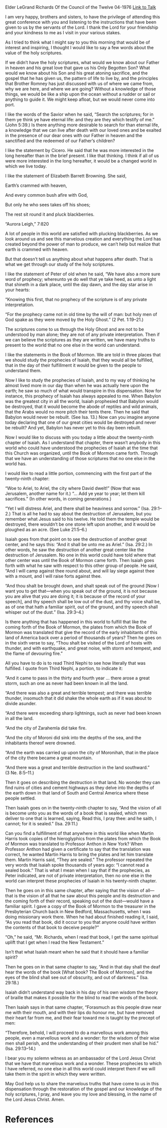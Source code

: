 Elder LeGrand Richards
Of the Council of the Twelve
04-1976
[Link to Talk](https://www.churchofjesuschrist.org/study/general-conference/1976/04/value-of-the-holy-scriptures?lang=eng)

I am very happy, brothers and sisters, to have the privilege of attending this great conference with you and listening to the instructions that have been given to us by the servants of the Lord. I thank the Lord for your friendship and your kindness to me as I visit in your various stakes.

As I tried to think what I might say to you this morning that would be of interest and inspiring, I thought I would like to say a few words about the value of the holy scriptures.

If we didn’t have the holy scriptures, what would we know about our Father in heaven and his great love that gave us his Only Begotten Son? What would we know about his Son and his great atoning sacrifice, and the gospel that he has given us, the pattern of life to live by, and the principles that Brother Romney has just discussed with us of where we came from, why we are here, and where we are going? Without a knowledge of those things, we would be like a ship upon the ocean without a rudder or sail or anything to guide it. We might keep afloat, but we would never come into port.

I like the words of the Savior when he said, “Search the scriptures; for in them ye think ye have eternal life: and they are they which testify of me.” (John 5:39.) Is there anything more desirable to search for than eternal life, a knowledge that we can live after death with our loved ones and be exalted in the presence of our dear ones with our Father in heaven and the sanctified and the redeemed of our Father’s children?

I like the statement by Cicero. He said that he was more interested in the long hereafter than in the brief present. I like that thinking. I think if all of us were more interested in the long hereafter, it would be a changed world in which we live today.

I like the statement of Elizabeth Barrett Browning. She said,





Earth’s crammed with heaven,

And every common bush afire with God,

But only he who sees takes off his shoes;

The rest sit round it and pluck blackberries.





“Aurora Leigh,” 7:820





A lot of people in this world are satisfied with plucking blackberries. As we look around us and see this marvelous creation and everything the Lord has created beyond the power of man to produce, we can’t help but realize that earth is crammed with heaven.

But that doesn’t tell us anything about what happens after death. That is what we get through our study of the holy scriptures.

I like the statement of Peter of old when he said, “We have also a more sure word of prophecy; whereunto ye do well that ye take heed, as unto a light that shineth in a dark place, until the day dawn, and the day star arise in your hearts:

“Knowing this first, that no prophecy of the scripture is of any private interpretation.

“For the prophecy came not in old time by the will of man: but holy men of God spake as they were moved by the Holy Ghost.” (2 Pet. 1:19–21.)

The scriptures come to us through the Holy Ghost and are not to be understood by man alone; they are not of any private interpretation. Then if we can believe the scriptures as they are written, we have many truths to present to the world that no one else in the world can understand.

I like the statements in the Book of Mormon. We are told in three places that we should study the prophecies of Isaiah, that they would all be fulfilled, that in the day of their fulfillment it would be given to the people to understand them.

Now I like to study the prophecies of Isaiah, and to my way of thinking he almost lived more in our day than when he was actually here upon the earth; he saw so much of what would transpire in this dispensation. Now for instance, this prophecy of Isaiah has always appealed to me. When Babylon was the greatest city in all the world, Isaiah prophesied that Babylon would be destroyed, that it would become the abode of reptiles and wild animals, that the Arabs would no more pitch their tents there. Then he said that Babylon would never be rebuilt. (See Isa. 13.) Now can you imagine anyone today declaring that one of our great cities would be destroyed and never be rebuilt? And yet, Babylon has never yet to this day been rebuilt.

Now I would like to discuss with you today a little about the twenty-ninth chapter of Isaiah. As I understand that chapter, there wasn’t anybody in this world who could have understood the prophecies of Isaiah at the time that this Church was organized, until the Book of Mormon came forth. Through that we have an understanding of those scriptures that no one else in the world has.

I would like to read a little portion, commencing with the first part of the twenty-ninth chapter:

“Woe to Ariel, to Ariel, the city where David dwelt!” (Now that was Jerusalem, another name for it.) “… Add ye year to year; let them kill sacrifices.” (In other words, in coming generations.)

“Yet I will distress Ariel, and there shall be heaviness and sorrow.” (Isa. 29:1–2.) That is all he had to say about the destruction of Jerusalem, but you remember what Jesus said to his twelve. He told them the temple would be destroyed, there wouldn’t be one stone left upon another, and it would be ploughed as an acre. (See Luke 21:5–6.)

Isaiah goes from that point on to see the destruction of another great center, and he says this: “And it shall be unto me as Ariel.” (Isa. 29:2.) In other words, he saw the destruction of another great center like the destruction of Jerusalem. No one in this world could have told where that other center was until the Book of Mormon came forth. Then Isaiah goes forth with what he saw with respect to this other group of people. He said, “And I will camp against thee round about, and will lay siege against thee with a mount, and I will raise forts against thee.

“And thou shalt be brought down, and shalt speak out of the ground [Now I want you to get that—when you speak out of the ground, it is not because you are alive that you are doing it; it is because of the record of your speech], and thy speech shall be low out of the dust, and thy voice shall be, as of one that hath a familiar spirit, out of the ground, and thy speech shall whisper out of the dust.” (Isa. 29:3–4.)

Is there anything that has happened in this world to fulfill that like the coming forth of the Book of Mormon, the plates from which the Book of Mormon was translated that give the record of the early inhabitants of this land of America back over a period of thousands of years? Then he goes on in the sixth verse to say, “Thou shalt be visited of the Lord of hosts with thunder, and with earthquake, and great noise, with storm and tempest, and the flame of devouring fire.”

All you have to do is to read Third Nephi to see how literally that was fulfilled. I quote from Third Nephi, a portion, to indicate it:

“And it came to pass in the thirty and fourth year … there arose a great storm, such an one as never had been known in all the land.

“And there was also a great and terrible tempest; and there was terrible thunder, insomuch that it did shake the whole earth as if it was about to divide asunder.

“And there were exceeding sharp lightnings, such as never had been known in all the land.

“And the city of Zarahemla did take fire.

“And the city of Moroni did sink into the depths of the sea, and the inhabitants thereof were drowned.

“And the earth was carried up upon the city of Moronihah, that in the place of the city there became a great mountain.

“And there was a great and terrible destruction in the land southward.” (3 Ne. 8:5–11.)

Then it goes on describing the destruction in that land. No wonder they can find ruins of cities and cement highways as they delve into the depths of the earth down in that land of South and Central America where these people settled.

Then Isaiah goes on in the twenty-ninth chapter to say, “And the vision of all is become unto you as the words of a book that is sealed, which men deliver to one that is learned, saying, Read this, I pray thee: and he saith, I cannot; for it is sealed.” (Isa. 29:11.)

Can you find a fulfillment of that anywhere in this world like when Martin Harris took copies of the hieroglyphics from the plates from which the Book of Mormon was translated to Professor Anthon in New York? When Professor Anthon had given a certificate to say that the translation was correct, he wanted Martin Harris to bring the plates and let him translate them. Martin Harris said, “They are sealed.” The professor repeated the very words that Isaiah spoke thousands of years ago: “I cannot read a sealed book.” That is what I mean when I say that if the prophecies, as Peter indicated, are not of private interpretation, then no one else in the world can interpret these prophecies of Isaiah in his twenty-ninth chapter.

Then he goes on in this same chapter, after saying that the vision of all—that is the vision of all that he saw about this people and its destruction and the coming forth of their record, speaking out of the dust—would have a familiar spirit. I gave a copy of the Book of Mormon to the treasurer in the Presbyterian Church back in New Bedford, Massachusetts, when I was doing missionary work there. When he had about finished reading it, I said, “As you read that book, did it occur to you that anyone could have written the contents of that book to deceive people?”

“Oh,” he said, “Mr. Richards, when I read that book, I get the same spiritual uplift that I get when I read the New Testament.”

Isn’t that what Isaiah meant when he said that it should have a familiar spirit?

Then he goes on in that same chapter to say, “And in that day shall the deaf hear the words of the book [What book? The Book of Mormon], and the eyes of the blind shall see out of obscurity, and out of darkness.” (Isa. 29:18.)

Isaiah didn’t understand way back in his day of his own wisdom the theory of braille that makes it possible for the blind to read the words of the book.

Then Isaiah says in that same chapter, “Forasmuch as this people draw near me with their mouth, and with their lips do honour me, but have removed their heart far from me, and their fear toward me is taught by the precept of men:

“Therefore, behold, I will proceed to do a marvellous work among this people, even a marvellous work and a wonder: for the wisdom of their wise men shall perish, and the understanding of their prudent men shall be hid.” (Isa. 29:13–14.)

I bear you my solemn witness as an ambassador of the Lord Jesus Christ that we have that marvelous work and a wonder. These prophecies to which I have referred, no one else in all this world could interpret them if we will take them in the spirit in which they were written.

May God help us to share the marvelous truths that have come to us in this dispensation through the restoration of the gospel and our knowledge of the holy scriptures, I pray, and leave you my love and blessing, in the name of the Lord Jesus Christ. Amen.

# References
